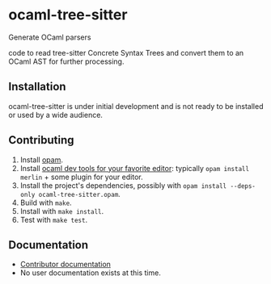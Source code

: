 # ocaml-tree-sitter

Generate OCaml parsers

 code to read tree-sitter Concrete Syntax Trees and convert
them to an OCaml AST for further processing.

## Installation

ocaml-tree-sitter is under initial development and is not ready to be
installed or used by a wide audience.

## Contributing

1. Install [opam](https://opam.ocaml.org/doc/Install.html).
2. Install [ocaml dev tools for your favorite
   editor](https://github.com/janestreet/install-ocaml):
   typically `opam install merlin` + some plugin for your editor.
3. Install the project's dependencies,
   possibly with `opam install --deps-only ocaml-tree-sitter.opam`.
4. Build with `make`.
5. Install with `make install`.
6. Test with `make test`.

## Documentation

* [Contributor documentation](doc/overview.md)
* No user documentation exists at this time.
